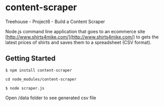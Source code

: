 # content-scraper
Treehouse - Project6 - Build a Content Scraper

Node.js command line application that goes to an ecommerce site [http://www.shirts4mike.com/](http://www.shirts4mike.com/) to gets the latest prices of shirts and saves them to a spreadsheet (CSV format).

## Getting Started
```
$ npm install content-scraper
```
```
cd node_modules/content-scraper
```
```
$ node scraper.js
```
Open /data folder to see generated csv file
